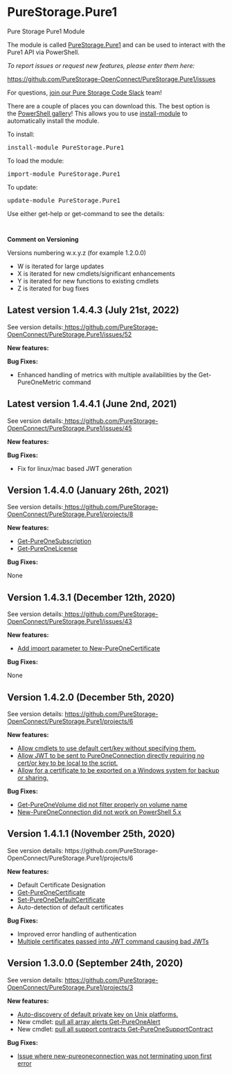 # PureStorage.Pure1
 Pure Storage Pure1 Module
<!-- wp:paragraph -->
<p>The module is called&nbsp;<a href="https://www.powershellgallery.com/packages/PureStorage.Pure1">PureStorage.Pure1</a> and can be used to interact with the Pure1 API via PowerShell.</p>
<!-- /wp:paragraph -->

<!-- wp:paragraph -->
<p><em>To report issues or request new features, please enter them here:</em></p>
<!-- /wp:paragraph -->

<!-- wp:paragraph -->
<p><a href="https://github.com/PureStorage-OpenConnect/PureStorage.Pure1/issues">https://github.com/PureStorage-OpenConnect/PureStorage.Pure1/issues</a></p>
<!-- /wp:paragraph -->

<!-- wp:paragraph -->
<p>For questions, <a href="https://codeinvite.purestorage.com/">join our Pure Storage Code Slack</a> team!</p>
<!-- /wp:paragraph -->

<!-- wp:paragraph -->
<p>There are a couple of places you can download this. The best option is the&nbsp;<a href="https://www.powershellgallery.com/packages/PureStorage.Pure1">PowerShell gallery</a>! This allows you to use&nbsp;<a href="https://docs.microsoft.com/en-us/powershell/module/powershellget/install-module?view=powershell-6">install-module</a>&nbsp;to automatically install the module. </p>
<!-- /wp:paragraph -->

<!-- wp:paragraph -->
<p>To install:</p>
<!-- /wp:paragraph -->

<!-- wp:preformatted -->
<pre class="wp-block-preformatted">install-module PureStorage.Pure1</pre>
<!-- /wp:preformatted -->

<!-- wp:paragraph -->
<p>To load the module:</p>
<!-- /wp:paragraph -->

<!-- wp:preformatted -->
<pre class="wp-block-preformatted">import-module PureStorage.Pure1 </pre>
<!-- /wp:preformatted -->

<!-- wp:paragraph -->
<p>To update:</p>
<!-- /wp:paragraph -->

<!-- wp:preformatted -->
<pre class="wp-block-preformatted">update-module PureStorage.Pure1</pre>
<!-- /wp:preformatted -->

<!-- wp:paragraph -->
<p>Use either get-help or get-command to see the details:</p>
<!-- /wp:paragraph -->

<!-- wp:image {"id":7505,"sizeSlug":"large","linkDestination":"media"} -->
<figure class="wp-block-image size-large"><a href="https://www.codyhosterman.com/wp-content/uploads/2021/01/image-201.png"><img src="https://www.codyhosterman.com/wp-content/uploads/2021/01/image-201-1024x608.png" alt="" class="wp-image-7505"/></a></figure>
<!-- /wp:image -->

<!-- wp:image {"id":6900,"sizeSlug":"large"} -->
<figure class="wp-block-image size-large"><img src="https://www.codyhosterman.com/wp-content/uploads/2020/09/image-16-980x1024.png" alt="" class="wp-image-6900"/></figure>
<!-- /wp:image -->

<!-- wp:paragraph -->
<p><strong>Comment on Versioning</strong></p>
<!-- /wp:paragraph -->

<!-- wp:paragraph -->
<p>Versions numbering w.x.y.z (for example 1.2.0.0)</p>
<!-- /wp:paragraph -->

<!-- wp:list -->
<ul><li>W is iterated for large updates</li><li>X is iterated for new cmdlets/significant enhancements</li><li>Y is iterated for new functions to existing cmdlets</li><li>Z is iterated for bug fixes</li></ul>
<!-- /wp:list -->

<!-- wp:heading -->
<h2>Latest version 1.4.4.3 (July 21st, 2022)</h2>
<!-- /wp:heading -->

<!-- wp:paragraph -->
<p>See version details:<a href="https://github.com/PureStorage-OpenConnect/PureStorage.Pure1/issues/52"> https://github.com/PureStorage-OpenConnect/PureStorage.Pure1/issues/52</a></p>
<!-- /wp:paragraph -->

<!-- wp:paragraph -->
<p><strong>New features:</strong></p>
<!-- /wp:paragraph -->

<!-- wp:paragraph -->
<p><strong>Bug Fixes:</strong></p>
<!-- /wp:paragraph -->

<!-- wp:list -->
<ul><li>Enhanced handling of metrics with multiple availabilities by the Get-PureOneMetric command</li></ul>
<!-- /wp:list -->

<!-- wp:heading -->
<h2>Latest version 1.4.4.1 (June 2nd, 2021)</h2>
<!-- /wp:heading -->

<!-- wp:paragraph -->
<p>See version details:<a href="https://github.com/PureStorage-OpenConnect/PureStorage.Pure1/issues/43"> https://github.com/PureStorage-OpenConnect/PureStorage.Pure1/issues/45</a></p>
<!-- /wp:paragraph -->

<!-- wp:paragraph -->
<p><strong>New features:</strong></p>
<!-- /wp:paragraph -->

<!-- wp:paragraph -->
<p><strong>Bug Fixes:</strong></p>
<!-- /wp:paragraph -->

<!-- wp:list -->
<ul><li>Fix for linux/mac based JWT generation</li></ul>
<!-- /wp:list -->

<!-- wp:heading -->
<h2>Version 1.4.4.0 (January 26th, 2021)</h2>
<!-- /wp:heading -->

<!-- wp:paragraph -->
<p>See version details:<a href="https://github.com/PureStorage-OpenConnect/PureStorage.Pure1/issues/43"> https://github.com/PureStorage-OpenConnect/PureStorage.Pure1/projects/8</a></p>
<!-- /wp:paragraph -->

<!-- wp:paragraph -->
<p><strong>New features:</strong></p>
<!-- /wp:paragraph -->

<!-- wp:list -->
<ul><li><a href="https://github.com/PureStorage-OpenConnect/PureStorage.Pure1/issues/44" target="_blank" rel="noreferrer noopener">Get-PureOneSubscription</a></li><li><a href="https://github.com/PureStorage-OpenConnect/PureStorage.Pure1/issues/44" target="_blank" rel="noreferrer noopener">Get-PureOneLicense</a></li></ul>
<!-- /wp:list -->

<!-- wp:paragraph -->
<p><strong>Bug Fixes:</strong></p>
<!-- /wp:paragraph -->

<!-- wp:paragraph -->
<p>None</p>
<!-- /wp:paragraph -->

<!-- wp:heading -->
<h2>Version 1.4.3.1 (December 12th, 2020)</h2>
<!-- /wp:heading -->

<!-- wp:paragraph -->
<p>See version details:<a href="https://github.com/PureStorage-OpenConnect/PureStorage.Pure1/issues/43"> https://github.com/PureStorage-OpenConnect/PureStorage.Pure1/issues/43</a></p>
<!-- /wp:paragraph -->

<!-- wp:paragraph -->
<p><strong>New features:</strong></p>
<!-- /wp:paragraph -->

<!-- wp:list -->
<ul><li><a href="https://github.com/PureStorage-OpenConnect/PureStorage.Pure1/issues/43" target="_blank" rel="noreferrer noopener">Add import parameter to New-PureOneCertificate</a></li></ul>
<!-- /wp:list -->

<!-- wp:paragraph -->
<p><strong>Bug Fixes:</strong></p>
<!-- /wp:paragraph -->

<!-- wp:paragraph -->
<p>None</p>
<!-- /wp:paragraph -->

<!-- wp:heading -->
<h2>Version 1.4.2.0 (December 5th, 2020)</h2>
<!-- /wp:heading -->

<!-- wp:paragraph -->
<p>See version details: <a href="https://github.com/PureStorage-OpenConnect/PureStorage.Pure1/projects/7" target="_blank" rel="noreferrer noopener">https://github.com/PureStorage-OpenConnect/PureStorage.Pure1/projects/6</a></p>
<!-- /wp:paragraph -->

<!-- wp:paragraph -->
<p><strong>New features:</strong></p>
<!-- /wp:paragraph -->

<!-- wp:list -->
<ul><li><a rel="noreferrer noopener" href="https://github.com/PureStorage-OpenConnect/PureStorage.Pure1/issues/41" target="_blank">Allow cmdlets to use default cert/key without specifying them.</a></li><li><a rel="noreferrer noopener" href="https://github.com/PureStorage-OpenConnect/PureStorage.Pure1/issues/39" target="_blank">Allow JWT to be sent to PureOneConnection directly requiring no cert/or key to be local to the script.</a></li><li><a rel="noreferrer noopener" href="https://github.com/PureStorage-OpenConnect/PureStorage.Pure1/issues/40" target="_blank">Allow for a certificate to be exported on a Windows system for backup or sharing.</a></li></ul>
<!-- /wp:list -->

<!-- wp:paragraph -->
<p><strong>Bug Fixes:</strong></p>
<!-- /wp:paragraph -->

<!-- wp:list -->
<ul><li><a rel="noreferrer noopener" href="https://github.com/PureStorage-OpenConnect/PureStorage.Pure1/issues/35" target="_blank">Get-PureOneVolume did not filter properly on volume name</a></li><li><a href="https://github.com/PureStorage-OpenConnect/PureStorage.Pure1/issues/38" target="_blank" rel="noreferrer noopener">New-PureOneConnection did not work on PowerShell 5.x</a></li></ul>
<!-- /wp:list -->

<!-- wp:heading -->
<h2>Version 1.4.1.1 (November 25th, 2020)</h2>
<!-- /wp:heading -->

<!-- wp:paragraph -->
<p>See version details: https://github.com/PureStorage-OpenConnect/PureStorage.Pure1/projects/6</p>
<!-- /wp:paragraph -->

<!-- wp:paragraph -->
<p><strong>New features:</strong></p>
<!-- /wp:paragraph -->

<!-- wp:list -->
<ul><li>Default Certificate Designation</li><li><a href="https://github.com/PureStorage-OpenConnect/PureStorage.Pure1/issues/36" target="_blank" rel="noreferrer noopener">Get-PureOneCertificate</a></li><li><a href="https://github.com/PureStorage-OpenConnect/PureStorage.Pure1/issues/37" target="_blank" rel="noreferrer noopener">Set-PureOneDefaultCertificate</a></li><li>Auto-detection of default certificates</li></ul>
<!-- /wp:list -->

<!-- wp:paragraph -->
<p><strong>Bug Fixes:</strong></p>
<!-- /wp:paragraph -->

<!-- wp:list -->
<ul><li>Improved error handling of authentication</li><li><a href="https://github.com/PureStorage-OpenConnect/PureStorage.Pure1/issues/34" target="_blank" rel="noreferrer noopener">Multiple certificates passed into JWT command causing bad JWTs</a></li></ul>
<!-- /wp:list -->

<!-- wp:heading -->
<h2>Version 1.3.0.0 (September 24th, 2020)</h2>
<!-- /wp:heading -->

<!-- wp:paragraph -->
<p>See  version details: <a href="https://github.com/PureStorage-OpenConnect/PureStorage.Pure1/projects/3">https://github.com/PureStorage-OpenConnect/PureStorage.Pure1/projects/3</a></p>
<!-- /wp:paragraph -->

<!-- wp:paragraph -->
<p><strong>New features:</strong></p>
<!-- /wp:paragraph -->

<!-- wp:list -->
<ul><li><a href="https://github.com/PureStorage-OpenConnect/PureStorage.Pure1/issues/32">Auto-discovery of default private key on Unix platforms. </a></li><li>New cmdlet: <a href="https://github.com/PureStorage-OpenConnect/PureStorage.Pure1/issues/28">pull all array alerts Get-PureOneAlert</a></li><li>New cmdlet: <a href="https://github.com/PureStorage-OpenConnect/PureStorage.Pure1/issues/31">pull all support contracts Get-PureOneSupportContract</a></li></ul>
<!-- /wp:list -->

<!-- wp:paragraph -->
<p><strong>Bug Fixes:</strong></p>
<!-- /wp:paragraph -->

<!-- wp:list -->
<ul><li><a href="https://github.com/PureStorage-OpenConnect/PureStorage.Pure1/issues/30">Issue where new-pureoneconnection was not terminating upon first error</a></li></ul>
<!-- /wp:list -->

<!-- wp:paragraph -->
<p><br><br></p>
<!-- /wp:paragraph -->
